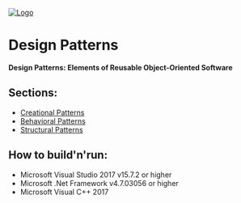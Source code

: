 [![Logo](https://raw.githubusercontent.com/ogycode/DesignPatterns/master/merch/logo.jpg)](https://github.com/ogycode/DesignPatterns)

# Design Patterns
**Design Patterns: Elements of Reusable Object-Oriented Software**

## Sections:
  - [Creational Patterns](https://github.com/ogycode/DesignPatterns/tree/master/src/CreationalPatterns)
  - [Behavioral Patterns](https://github.com/ogycode/DesignPatterns/tree/master/src/BehavioralPatterns)
  - [Structural Patterns](https://github.com/ogycode/DesignPatterns/tree/master/src/StructuralPatterns)

## How to build'n'run:
  - Microsoft Visual Studio 2017 v15.7.2 or higher
  - Microsoft .Net Framework v4.7.03056 or higher
  - Microsoft Visual C++ 2017